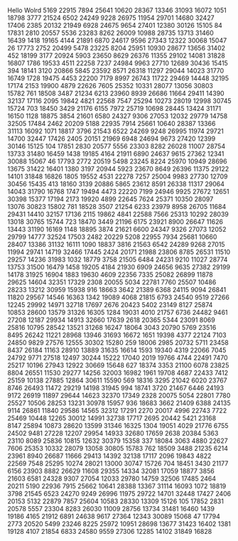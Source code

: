 Hello Wolrd
5169
22915
7894
25641
10620
28367
13346
31093
16072
1051
18798
3777
21524
6502
24249
9228
26975
11954
29701
14680
32427
17406
2385
20132
21949
6928
24675
9654
27401
12380
30126
15105
84
17831
2810
20557
5536
23283
8262
26009
10988
28735
13713
31460
16439
1418
19165
4144
21891
6870
24617
9596
27343
12322
30068
15047
26
17773
2752
20499
5478
23225
8204
25951
10930
28677
13656
31402
452
18199
3177
20924
5903
23650
8629
26376
11355
29102
14081
31828
16807
1786
19533
4511
22258
7237
24984
9963
27710
12689
30436
15415
394
18141
3120
20866
5845
23592
8571
26318
11297
29044
14023
31770
16749
1728
19475
4453
22200
7179
8997
26743
11722
29469
14448
32195
17174
2153
19900
4879
22626
7605
25352
10331
28077
13056
30803
15782
761
18508
3487
21234
6213
23960
8939
26686
11664
29411
14390
32137
17116
2095
19842
4821
22568
7547
25294
10273
28019
12998
30745
15724
703
18450
3429
21176
6155
7972
25719
10698
28445
13424
31171
16150
1128
18875
3854
21601
6580
24327
9306
27053
12032
29779
14758
32505
17484
2462
20209
5188
22935
7914
25661
10640
28387
13366
31113
16092
1071
18817
3796
21543
6522
24269
9248
26995
11974
29721
14700
32447
17426
2405
20151
21969
6948
24694
9673
27420
12399
30146
15125
104
17851
2830
20577
5556
23303
8282
26028
11007
28754
13733
31480
16459
1438
19185
4164
21911
6890
24637
9615
27362
12341
30088
15067
46
17793
2772
20519
5498
23245
8224
25970
10949
28696
13675
31422
16401
1380
3197
20944
5923
23670
8649
26396
11375
29122
14101
31848
16826
1805
19552
4531
22278
7257
25004
9983
27730
12709
30456
15435
413
18160
3139
20886
5865
23612
8591
26338
11317
29064
14043
31790
16768
1747
19494
4473
22220
7199
24946
9925
27672
12651
30398
15377
17194
2173
19920
4899
22645
7624
25371
10350
28097
13076
30823
15802
781
18528
3507
21254
6233
23979
8958
26705
11684
29431
14410
32157
17136
2115
19862
4841
22588
7566
25313
10292
28039
13018
30765
15744
723
18470
3449
21196
6175
23921
8900
26647
11626
13443
31190
16169
1148
18895
3874
21621
6600
24347
9326
27073
12052
29799
14777
32524
17503
2482
20229
5208
22955
7934
25681
10660
28407
13386
31132
16111
1090
18837
3816
21563
6542
24289
9268
27015
11994
29741
14719
32466
17445
2424
20171
21988
23806
8785
26531
11510
29257
14236
31983
1032
18779
3758
21505
6484
24231
9210
11027
28774
13753
31500
16479
1458
19205
4184
21930
6909
24656
9635
27382
29199
14178
31925
16904
1883
19630
4609
22356
7335
25082
26899
11878
29625
14604
32351
17329
2308
20055
5034
22781
7760
25507
10486
28233
13212
30959
15938
916
18663
3642
21389
6368
24115
9094
26841
11820
29567
14546
16363
1342
19089
4068
21815
6793
24540
9519
27266
12245
29992
14971
32718
17697
2676
20423
5402
23149
8127
25874
10853
28600
13579
31326
16305
1284
19031
4010
21757
6736
24482
9461
27208
12187
29934
14913
32660
17639
2618
20365
5344
23091
8069
25816
10795
28542
13521
31268
16247
18064
3043
20790
5769
23516
8495
26242
11221
28968
13946
31693
16672
1651
19398
4377
22124
7103
24850
9829
27576
12555
30302
15280
259
18006
2985
20732
5711
23458
8437
26184
11163
28910
13889
31635
16614
1593
19340
4319
22066
7045
24792
9771
27518
12497
30244
15222
17040
2019
19766
4744
22491
7470
25217
10196
27943
12922
30669
15648
627
18374
3353
21100
6078
23825
8804
26551
11530
29277
14256
32003
16982
1961
19708
4687
22433
7412
25159
10138
27885
12864
30611
15590
569
18316
3295
21042
6020
23767
8746
26493
11472
29219
14198
31945
994
18741
3720
21467
6446
24193
9172
26919
11897
29644
14623
32370
17349
2328
20075
5054
22801
7780
25527
10506
28253
13231
30978
15957
936
18683
3662
21409
6388
24135
9114
26861
11840
29586
14565
32312
17291
2270
20017
4996
22743
7722
25469
10448
12265
30012
14991
32738
17717
2695
20442
5421
23168
8147
25894
10873
28620
13599
31346
16325
1304
19051
4029
21776
6755
24502
9481
27228
12207
29954
14933
32680
17659
2638
20384
5363
23110
8089
25836
10815
12632
30379
15358
337
18084
3063
4880
22627
7606
25353
10332
28079
13058
30805
15783
762
18509
3488
21235
6214
23961
8940
26687
11666
29413
14392
32138
17117
2096
19843
4822
22569
7548
25295
10274
28021
13000
30747
15726
704
18451
3430
21177
6156
23903
8882
26629
11608
29355
14334
32081
17059
18877
3856
21603
6581
24328
9307
27054
12033
29780
14759
32506
17485
2464
20211
5190
22936
7915
25662
10641
28388
13367
31114
16093
1072
18819
3798
21545
6523
24270
9249
26996
11975
29722
14701
32448
17427
2406
20153
5132
22879
7857
25604
10583
28330
13309
15126
105
17852
2831
20578
5557
23304
8283
26030
11009
28756
13734
31481
16460
1439
19186
4165
21912
6891
24638
9617
27364
12343
30089
15068
47
17794
2773
20520
5499
23246
8225
25972
10951
28698
13677
31423
16402
1381
19128
4107
21854
6833
24580
9559
27306
12285
14102
31849
16828
